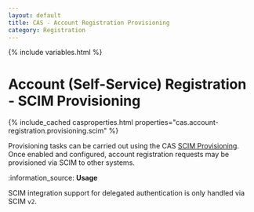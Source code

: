 ```yaml
---
layout: default
title: CAS - Account Registration Provisioning
category: Registration
---
```

                  
{% include variables.html %}

# Account (Self-Service) Registration - SCIM Provisioning

{% include_cached casproperties.html properties="cas.account-registration.provisioning.scim" %}

Provisioning tasks can be carried out using the CAS [SCIM Provisioning](../integration/SCIM-Provisioning.html).
Once enabled and configured, account registration requests may be provisioned via SCIM to other systems.

<div class="alert alert-info">:information_source: <strong>Usage</strong><p>SCIM integration support for 
delegated authentication is only handled via SCIM <code>v2</code>.</p></div>

